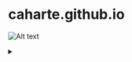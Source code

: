 # caharte.github.io


![Alt text](https://g.gravizo.com/source/custom_mark10?https%3A%2F%2Fraw.githubusercontent.com%2Fcaharte%2Fcaharte.github.io%2Fmaster%2FREADME.md?1)
<details> 
<summary></summary>
custom_mark10
@startditaa
+--------+   +-------+    +-------+
|        +---+ ditaa +--> |       |
|  Text  |   +-------+    |diagram|
|Document|   |!magic!|    |       |
|     {d}|   |   {d} |    |       |
+---+----+   +-------+    +-------+
    :                         ^
    |       Lots of work      |
    +-------------------------+
@endditaa
custom_mark10
</details>

